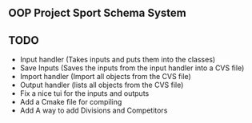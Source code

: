 ## OOP Project Sport Schema System

## TODO

 - Input handler (Takes inputs and puts them into the classes)
 - Save Inputs (Saves the inputs from the input handler into a CVS file)
 - Import handler (Import all objects from the CVS file)
 - Output handler (lists all objects from the CVS file)
 - Fix a nice tui for the inputs and outputs
 - Add a Cmake file for compiling
 - Add A way to add Divisions and Competitors